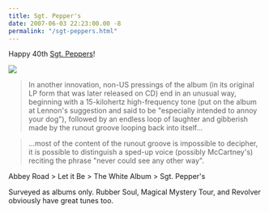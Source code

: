 ```yaml
---
title: Sgt. Pepper's
date: 2007-06-03 22:23:00.00 -8
permalink: "/sgt-peppers.html"
---
```

Happy 40th [Sgt. Peppers](http://en.wikipedia.org/wiki/Sgt_Peppers)!

![](/images/peppers.jpg)

> In another innovation, non-US pressings of the album (in its original LP form that was later released on CD) end in an unusual way, beginning with a 15-kilohertz high-frequency tone (put on the album at Lennon's suggestion and said to be "especially intended to annoy your dog"), followed by an endless loop of laughter and gibberish made by the runout groove looping back into itself…

>

> ...most of the content of the runout groove is impossible to decipher, it is possible to distinguish a sped-up voice (possibly McCartney's) reciting the phrase "never could see any other way".

Abbey Road > Let it Be > The White Album > Sgt. Pepper's

Surveyed as albums only. Rubber Soul, Magical Mystery Tour, and Revolver obviously have great tunes too.